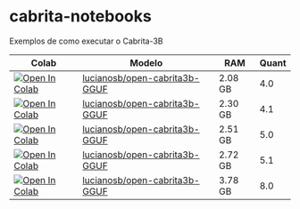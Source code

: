 # cabrita-notebooks
Exemplos de como executar o Cabrita-3B

| Colab | Modelo | RAM | Quant 
| --- | --- | --- | --- |
| [![Open In Colab](https://colab.research.google.com/assets/colab-badge.svg)](https://colab.research.google.com/github/lucianosb/cabrita-notebooks/blob/main/Open_Cabrita_llamacpp_4_0.ipynb) | [lucianosb/open-cabrita3b-GGUF](https://huggingface.co/lucianosb/open-cabrita3b-GGUF) | 2.08 GB | 4.0 |
| [![Open In Colab](https://colab.research.google.com/assets/colab-badge.svg)](https://colab.research.google.com/github/lucianosb/cabrita-notebooks/blob/main/Open_Cabrita_llamacpp_4_1.ipynb) | [lucianosb/open-cabrita3b-GGUF](https://huggingface.co/lucianosb/open-cabrita3b-GGUF) | 2.30 GB | 4.1 |
| [![Open In Colab](https://colab.research.google.com/assets/colab-badge.svg)](https://colab.research.google.com/github/lucianosb/cabrita-notebooks/blob/main/Open_Cabrita_llamacpp_5_0.ipynb) | [lucianosb/open-cabrita3b-GGUF](https://huggingface.co/lucianosb/open-cabrita3b-GGUF) | 2.51 GB | 5.0 |
| [![Open In Colab](https://colab.research.google.com/assets/colab-badge.svg)](https://colab.research.google.com/github/lucianosb/cabrita-notebooks/blob/main/Open_Cabrita_llamacpp_5_1.ipynb) | [lucianosb/open-cabrita3b-GGUF](https://huggingface.co/lucianosb/open-cabrita3b-GGUF) | 2.72 GB | 5.1 |
| [![Open In Colab](https://colab.research.google.com/assets/colab-badge.svg)](https://colab.research.google.com/github/lucianosb/cabrita-notebooks/blob/main/Open_Cabrita_llamacpp_8_0.ipynb) | [lucianosb/open-cabrita3b-GGUF](https://huggingface.co/lucianosb/open-cabrita3b-GGUF) | 3.78 GB | 8.0 |